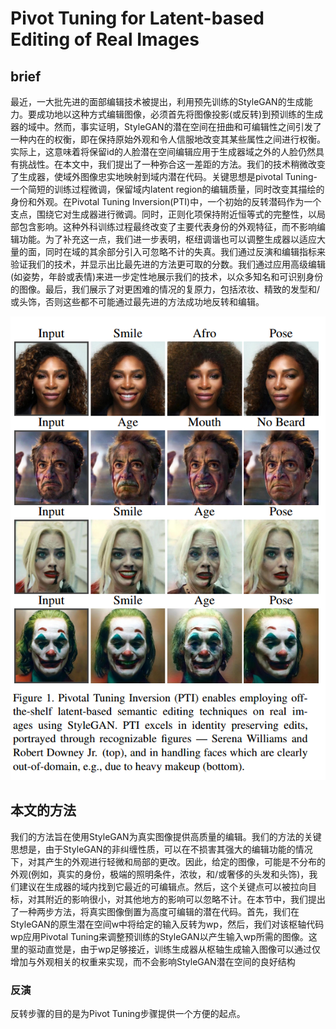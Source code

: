 # Pivot Tuning for Latent-based Editing of Real Images
## brief
最近，一大批先进的面部编辑技术被提出，利用预先训练的StyleGAN的生成能力。要成功地以这种方式编辑图像，必须首先将图像投影(或反转)到预训练的生成器的域中。然而，事实证明，StyleGAN的潜在空间在扭曲和可编辑性之间引发了一种内在的权衡，即在保持原始外观和令人信服地改变其某些属性之间进行权衡。实际上，这意味着将保留id的人脸潜在空间编辑应用于生成器域之外的人脸仍然具有挑战性。在本文中，我们提出了一种弥合这一差距的方法。我们的技术稍微改变了生成器，使域外图像忠实地映射到域内潜在代码。关键思想是pivotal Tuning-一个简短的训练过程微调，保留域内latent region的编辑质量，同时改变其描绘的身份和外观。在Pivotal Tuning Inversion(PTI)中，一个初始的反转潜码作为一个支点，围绕它对生成器进行微调。同时，正则化项保持附近恒等式的完整性，以局部包含影响。这种外科训练过程最终改变了主要代表身份的外观特征，而不影响编辑功能。为了补充这一点，我们进一步表明，枢纽调谐也可以调整生成器以适应大量的面，同时在域的其余部分引入可忽略不计的失真。我们通过反演和编辑指标来验证我们的技术，并显示出比最先进的方法更可取的分数。我们通过应用高级编辑(如姿势，年龄或表情)来进一步定性地展示我们的技术，以众多知名和可识别身份的图像。最后，我们展示了对更困难的情况的复原力，包括浓妆、精致的发型和/或头饰，否则这些都不可能通过最先进的方法成功地反转和编辑。

![intro](./images/PTI-intro.PNG)

## 本文的方法
我们的方法旨在使用StyleGAN为真实图像提供高质量的编辑。我们的方法的关键思想是，由于StyleGAN的非纠缠性质，可以在不损害其强大的编辑功能的情况下，对其产生的外观进行轻微和局部的更改。因此，给定的图像，可能是不分布的外观(例如，真实的身份，极端的照明条件，浓妆，和/或奢侈的头发和头饰)，我们建议在生成器的域内找到它最近的可编辑点。然后，这个关键点可以被拉向目标，对其附近的影响很小，对其他地方的影响可以忽略不计。在本节中，我们提出了一种两步方法，将真实图像倒置为高度可编辑的潜在代码。首先，我们在StyleGAN的原生潜在空间w中将给定的输入反转为wp，然后，我们对该枢轴代码wp应用Pivotal Tuning来调整预训练的StyleGAN以产生输入wp所需的图像。这里的驱动直觉是，由于wp足够接近，训练生成器从枢轴生成输入图像可以通过仅增加与外观相关的权重来实现，而不会影响StyleGAN潜在空间的良好结构

### 反演
反转步骤的目的是为Pivot Tuning步骤提供一个方便的起点。

